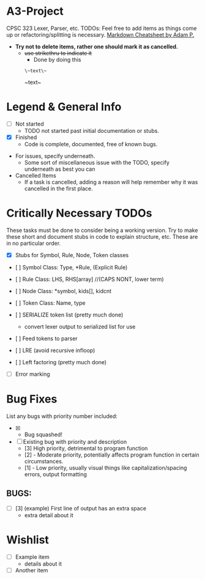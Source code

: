 # A3-Project
CPSC 323 Lexer, Parser, etc.
TODOs:
Feel free to add items as things come up or refactoring/splitting is necessary.
[Markdown Cheatsheet by Adam P.](https://github.com/adam-p/markdown-here/wiki/Markdown-Cheatsheet)


- **Try not to delete items, rather one should mark it as cancelled.**
  - ~~use strikethru to indicate it~~
    - Done by doing this
    ```
    \~text\~
    ``` 
    ~text~



# Legend & General Info
- [ ] Not started
  - TODO not started past initial documentation or stubs.
- [x] Finished
  - Code is complete, documented, free of known bugs.

- For issues, specify underneath.
  * Some sort of miscellaneous issue with the TODO, specify underneath as best you can
- Cancelled Items
  * If a task is cancelled, adding a reason will help remember why it was cancelled in the first place.



# Critically Necessary TODOs
These tasks must be done to consider being a working version. Try to make these short and document stubs in code to explain structure, etc. These are in no particular order.

- [x] Stubs for Symbol, Rule, Node, Token classes
- [ ] Symbol Class: Type, \*Rule, (Explicit Rule)
- [ ] Rule Class: LHS, RHS[array] //(CAPS NONT, lower term)
- [ ] Node Class: \*symbol, kids[], kidcnt
- [ ] Token Class: Name, type

- [ ] SERIALIZE token list (pretty much done)
  - convert lexer output to serialized list for use
- [ ] Feed tokens to parser

- [ ] LRE (avoid recursive infloop)
- [ ] Left factoring (pretty much done)
- [ ] Error marking



# Bug Fixes
List any bugs with priority number included:

- [x] - Bug squashed!
- [ ] Existing bug with priority and description
  * [3] High priority, detrimental to program function
  * [2] - Moderate priority, potentially affects program function in certain circumstances.
  * [1] - Low priority, usually visual things like capitalization/spacing errors, output formatting


## BUGS:
- [ ] [3] (example) First line of output has an extra space
  - extra detail about it


# Wishlist
- [ ] Example item
  - details about it
- [ ] Another item
